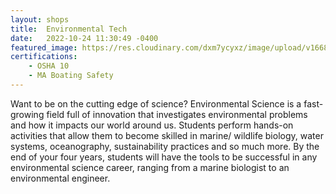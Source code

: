 ```yaml
---
layout: shops
title:  Environmental Tech
date:   2022-10-24 11:30:49 -0400
featured_image: https://res.cloudinary.com/dxm7ycyxz/image/upload/v1668016866/2022/04/chuttersnap-UmncJq4KPcA-unsplash-1-1536x1026_n3nh9i.jpg
certifications:
    - OSHA 10
    - MA Boating Safety 
---
```

Want to be on the cutting edge of science? Environmental Science is a fast-growing field full of innovation that investigates environmental problems and how it impacts our world around us. Students perform hands-on activities that allow them to become skilled in marine/ wildlife biology, water systems, oceanography, sustainability practices and so much more. By the end of your four years, students will have the tools to be successful in any environmental science career, ranging from a marine biologist to an environmental engineer.


